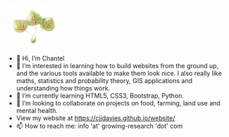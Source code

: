 <img src="https://raw.githubusercontent.com/cjjdavies/cjjdavies/main/DET_09.png" alt-text="aspen logo" width=25%>

- 👋 Hi, I’m Chantel
- 👀 I’m interested in learning how to build websites from the ground up, and the various tools available to make them look nice. I also really like maths, statistics and probability theory, GIS applications and understanding how things work.
- 🌱 I’m currently learning HTML5, CSS3, Bootstrap, Python.
- 💞️ I’m looking to collaborate on projects on food, farming, land use and mental health.
- View my website at https://cjjdavies.github.io/website/
- 📫 How to reach me: info 'at' growing-research 'dot' com

<!---
cjjdavies/cjjdavies is a ✨ special ✨ repository because its `README.md` (this file) appears on your GitHub profile.
You can click the Preview link to take a look at your changes.
--->
